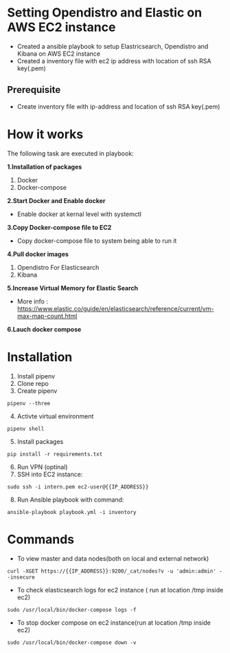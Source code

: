 # Setting Opendistro and Elastic on AWS EC2 instance

 - Created a ansible playbook to setup Elastricsearch, Opendistro and Kibana on AWS EC2 instance
 - Created a inventory file with ec2 ip address with location of ssh RSA key(.pem)

## Prerequisite
 - Create inventory file with ip-address and location of ssh RSA key(.pem)

# How it works
The following task are executed in playbook:

**1.Installation of packages**
 1. Docker
 2. Docker-compose

**2.Start Docker and Enable docker**
- Enable docker at kernal level with systemctl

**3.Copy Docker-compose file to EC2**
- Copy docker-compose file to system being able to run it

**4.Pull docker images** 
1. Opendistro For Elasticsearch
2. Kibana

**5.Increase Virtual Memory for Elastic Search**
-  More info : https://www.elastic.co/guide/en/elasticsearch/reference/current/vm-max-map-count.html

**6.Lauch docker compose**

# Installation
1. Install pipenv
2. Clone repo
3. Create pipenv
```
pipenv --three
```

4. Activte virtual environment
```
pipenv shell
```
5. Install packages
```
pip install -r requirements.txt
```
6. Run VPN (optinal)
7. SSH into EC2 instance:

```
sudo ssh -i intern.pem ec2-user@{{IP_ADDRESS}}
```
8.  Run Ansible playbook with command: 

```
ansible-playbook playbook.yml -i inventory
```
# Commands

- To view master and data nodes(both on local and external network)
```
curl -XGET https://{{IP_ADDRESS}}:9200/_cat/nodes?v -u 'admin:admin' --insecure

```

- To check elasticsearch logs for ec2 instance ( run at location /tmp inside ec2)

```
sudo /usr/local/bin/docker-compose logs -f
```
- To stop docker compose on ec2 instance(run at location /tmp inside ec2)
```
sudo /usr/local/bin/docker-compose down -v
```
